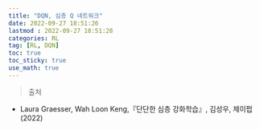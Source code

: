 ```yaml
---
title: "DQN, 심층 Q 네트워크"
date: 2022-09-27 18:51:26
lastmod : 2022-09-27 18:51:28
categories: RL
tag: [RL, DQN]
toc: true
toc_sticky: true
use_math: true
---
```

















> 출처
 - Laura Graesser, Wah Loon Keng,『단단한 심층 강화학습』, 김성우, 제이펍(2022)
